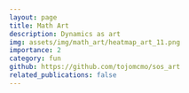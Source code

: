 ```yaml
---
layout: page
title: Math Art
description: Dynamics as art
img: assets/img/math_art/heatmap_art_11.png
importance: 2
category: fun
github: https://github.com/tojomcmo/sos_art
related_publications: false
---
```


